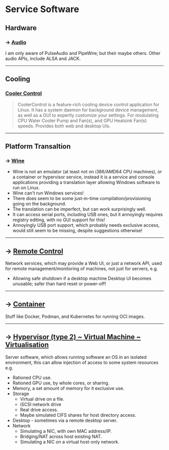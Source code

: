 # Service Software

## Hardware

### → [Audio](services/_audio.md)
I am only aware of PulseAudio and PipeWire; but their maybe others. Other audio APIs, include ALSA and JACK. 

---

## Cooling

### [Cooler Control](services/cooler-control.md)
> CoolerControl is a feature-rich cooling device control application for Linux. It has a system daemon
> for background device management, as well as a GUI to expertly customize your settings.
> For modulating CPU Water Cooler Pump and Fan(s), and GPU Heatsink Fan(s) speeds.
> Provides both web and desktop UIs.

---

## Platform Transaltion

### → [Wine](/software/services/wine.md)
- Wine is not an emulator (at least not on i386/AMD64 CPU machines), or a container or hypervisor service,
instead it is a service and console applications providing a translation layer allowing Windows software to run on Linux.
- Wine can't run Windows services!
- There does seem to be some just-in-time compilation/provisioning going on the background. 
- The translation can be imperfect, but can work surprisingly well.
- It can access serial ports, including USB ones, but it annoyingly requires registry editing, with no GUI support for this!
- Annoyingly USB port support, which probably needs exclusive access, would still seem to be missing, despite suggestions otherwise!

---

## → [Remote Control](services/_remote-control.md)

Network services, which may provide a Web UI, or just a network API, used for remote
management/monitoring of machines, not just for servers, e.g.
- Allowing safe shutdown if a desktop machine Desktop UI becomes unusable; safer than hard reset or power-off!

---

## → [Container](services/_container.md)

Stuff like Docker, Podman, and Kubernetes for running OCI images.

---

## → [Hypervisor (type 2) ~ Virtual Machine ~ Virtualisation](services/_hypervisor.md) 

Server software, which allows running software an OS in an isolated environment,
this can allow injection of access to some system resources e.g.
- Rationed CPU use.
- Rationed GPU use, by whole cores, or sharing.
- Memory, a set amount of memory for it exclusive use.
- Storage
    - Virtual drive on a file.
    - iSCSI network drive
    - Real drive access.
    - Maybe simulated CIFS shares for host directory access.
- Desktop - sometimes via a remote desktop server.
- Network
  - Simulating a NIC, with own MAC address/IP.
  - Bridging/NAT across host existing NAT.
  - Simulating a NIC on a virtual host-only network.
